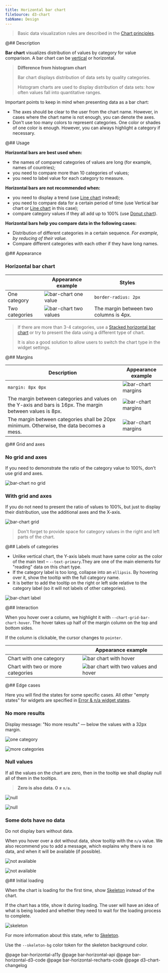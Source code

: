 ```yaml
---
title: Horizontal bar chart
fileSource: d3-chart
tabName: Design
---
```


> Basic data visualization rules are described in the [Chart principles](/data-display/d3-chart).

@## Description

**Bar chart** visualizes distribution of values by category for value comparison. A bar chart can be [vertical](/data-display/bar-chart/) or horizontal.

> **Difference from histogram chart**
>
> Bar chart displays distribution of data sets by quality categories.
>
> Histogram charts are used to display distribution of data sets: how often values fall into quantitative ranges.

Important points to keep in mind when presenting data as a bar chart:

- The axes should be clear to the user from the chart name. However, in cases where the chart name is not enough, you can denote the axes.
- Don't use too many colors to represent categories. One color or shades of one color is enough. However, you can always highlight a category if necessary.

@## Usage

**Horizontal bars are best used when:**

- the names of compared categories of values are long (for example, names of countries);
- you need to compare more than 10 categories of values;
- you need to label value for each category to measure.

**Horizontal bars are not recommended when:**

- you need to display a trend (use [Line chart](/data-display/line-chart/) instead);
- you need to compare data for a certain period of time (use Vertical bar chart or [Line chart](/data-display/line-chart/) in this case);
- compare category values if they all add up to 100% (use [Donut chart](/data-display/donut-chart/)).

**Horizontal bars help you compare data in the following cases:**

- Distribution of different categories in a certain sequence. _For example, by reducing of their value._
- Compare different categories with each other if they have long names.

@## Appearance

### Horizontal bar chart

|                | Appearance example                          | Styles                                 |
| -------------- | ------------------------------------------- | -------------------------------------- |
| One category   | ![bar-chart one value](static/one-cat.png)  | `border-radius: 2px`                   |
| Two categories | ![bar-chart two values](static/two-cat.png) | The margin between two columns is 4px. |

> If there are more than 3-4 categories, use a [Stacked horizontal bar chart](/data-display/stacked-horizontal-bar/) or try to present the data using a different type of chart.
>
> It is also a good solution to allow users to switch the chart type in the widget settings.

@## Margins

| Description                                                                                                | Appearance example                         |
| ---------------------------------------------------------------------------------------------------------- | ------------------------------------------ |
| `margin: 8px 0px`                                                                                          | ![bar-chart margins](static/margins-1.png) |
| The margin between categories and values on the Y-axis and bars is 16px. The margin between values is 8px. | ![bar-chart margins](static/margins-2.png) |
| The margin between categories shall be 20px minimum. Otherwise, the data becomes a mess.                   | ![bar-chart margins](static/margins-3.png) |

@## Grid and axes

### No grid and axes

If you need to demonstrate the ratio of the category value to 100%, don't use grid and axes.

![bar-chart no grid](static/one-cat.png)

### With grid and axes

If you do not need to present the ratio of values to 100%, but just to display their distribution, use the additional axes and the X-axis.

![bar-chart grid](static/grid.png)

> Don't forget to provide space for category values in the right and left parts of the chart.

@## Labels of categories

- Unlike vertical chart, the Y-axis labels must have same color as the color of the main text – `--text-primary`.They are one of the main elements for "reading" data on this chart type.
- If the category label is too long, collapse into an `ellipsis`. By hovering over it, show the tooltip with the full category name.
- It is better to add the tooltip on the right or left side relative to the category label (so it will not labels of other categories).

![bar-chart label](static/label.png)

@## Interaction

When you hover over a column, we highlight it with `--chart-grid-bar-chart-hover`. The hover takes up half of the margin column on the top and bottom sides.

If the column is clickable, the cursor changes to `pointer`.

|                                   | Appearance example                                         |
| --------------------------------- | ---------------------------------------------------------- |
| Chart with one category           | ![bar chart with hover](static/hover-1.png)                |
| Chart with two or more categories | ![bar chart with two values and hover](static/hover-2.png) |

@## Edge cases

Here you will find the states for some specific cases. All other "empty states" for widgets are specified in [Error & n/a widget states](/components/widget-empty/).

### No more results

Display message: "No more results" — below the values with a 32px margin.

![one category](static/no-more-bar-horizontal.png)

![more categories](static/no-more-2.png)

### Null values

If all the values on the chart are zero, then in the tooltip we shall display null all of them in the tooltips.

> **Zero is also data. 0 ≠ `n/a`.**

![null](static/null-bar-horizontal.png)

![null](static/null-2.png)

### Some dots have no data

Do not display bars without data.

When you hover over a dot without data, show tooltip with the `n/a` value. We also recommend you to add a message, which explains why there is no data, and when it will be available (if possible).

![not available](static/na.png)

![not available](static/na-2.png)

@## Initial loading

When the chart is loading for the first time, show [Skeleton](/components/skeleton/) instead of the chart.

If the chart has a title, show it during loading. The user will have an idea of what is being loaded and whether they need to wait for the loading process to complete.

![skeleton](static/bar-horizontal-skeleton.png)

For more information about this state, refer to [Skeleton](/components/skeleton/).

Use the `--skeleton-bg` color token for the skeleton background color.

@page bar-horizontal-a11y
@page bar-horizontal-api
@page bar-horizontal-d3-code
@page bar-horizontal-recharts-code
@page d3-chart-changelog
